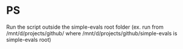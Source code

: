 # PS
Run the script outside the simple-evals root folder (ex. run from /mnt/d/projects/github/ where /mnt/d/projects/github/simple-evals is simple-evals root)


